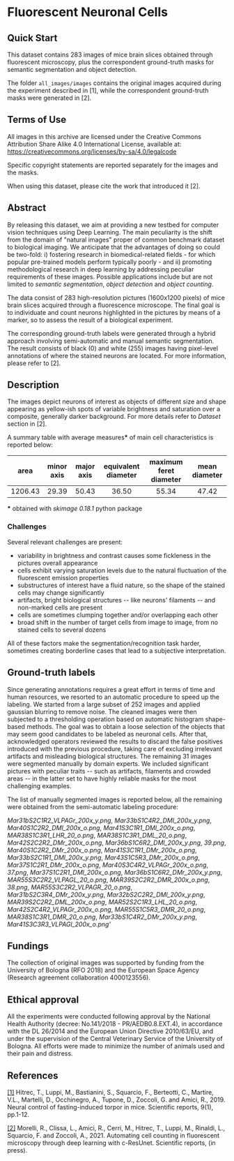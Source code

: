 # Fluorescent Neuronal Cells

## Quick Start

This dataset contains 283 images of mice brain slices obtained through fluorescent microscopy, plus the correspondent
ground-truth masks for semantic segmentation and object detection.

The folder `all_images/images` contains the original images acquired during the experiment described in [1], while the
correspondent ground-truth masks were generated in [2].

## Terms of Use

All images in this archive are licensed under the Creative Commons Attribution Share Alike 4.0 International License,
available at: https://creativecommons.org/licenses/by-sa/4.0/legalcode

Specific copyright statements are reported separately for the images and the masks.

When using this dataset, please cite the work that introduced it [2].

## Abstract

By releasing this dataset, we aim at providing a new testbed for computer vision techniques using Deep Learning. The main peculiarity is the shift from the domain of "natural images" proper of common benchmark dataset to biological imaging.
We anticipate that the advantages of doing so could be two-fold: i) fostering research in biomedical-related fields - for which popular pre-trained models perform typically poorly - and ii) promoting methodological research in deep learning by addressing peculiar requirements of these images.
Possible applications include but are not limited to *semantic segmentation*, *object detection* and *object counting*.

The data consist of 283 high-resolution pictures (1600x1200 pixels) of mice brain slices acquired through a fluorescence microscope. The final goal is to individuate and count neurons highlighted in the pictures by means of a marker, so to assess the result of a biological experiment. 

The corresponding ground-truth labels were generated through a hybrid approach involving semi-automatic and manual semantic segmentation. The result consists of black (0) and white (255) images having pixel-level annotations of where the stained neurons are located. For more information, please refer to [2].

## Description

The images depict neurons of interest as objects of different size and shape appearing as yellow-ish spots of variable
brightness and saturation over a composite, generally darker background. For more details refer to *Dataset* section in [2].

A summary table with average measures<strong>*</strong> of main cell characteristics is reported below:

|   area  | minor axis | major axis | equivalent diameter | maximum feret diameter | mean diameter |
|:-------:|:----------:|:----------:|:-------------------:|:----------------------:|:-------------:|
| 1206.43 |    29.39   |    50.43   |        36.50        |          55.34         |     47.42     |

<div class="alert alert-block alert-info">
<strong>*</strong> obtained with <i>skimage 0.18.1</i> python package
</div>  

### Challenges

Several relevant challenges are present:

- variability in brightness and contrast causes some fickleness in the pictures overall appearance
- cells exhibit varying saturation levels due to the natural fluctuation of the fluorescent emission properties
- substructures of interest have a fluid nature, so the shape of the stained cells may change significantly
- artifacts, bright biological structures -- like neurons' filaments -- and non-marked cells are present
- cells are sometimes clumping together and/or overlapping each other
- broad shift in the number of target cells from image to image, from no stained cells to several dozens

All of these factors make the segmentation/recognition task harder, sometimes creating borderline cases that lead to a
subjective interpretation.

## Ground-truth labels

Since generating annotations requires a great effort in terms of time and human resources, we resorted to an automatic
procedure to speed up the labeling. We started from a large subset of 252 images and applied gaussian blurring to remove
noise. The cleaned images were then subjected to a thresholding operation based on automatic histogram shape-based
methods. The goal was to obtain a loose selection of the objects that may seem good candidates to be labeled as neuronal
cells. After that, acknowledged operators reviewed the results to discard the false positives introduced with the
previous procedure, taking care of excluding irrelevant artifacts and misleading biological structures. The remaining 31
images were segmented manually by domain experts. We included significant pictures with peculiar traits -- such as
artifacts, filaments and crowded areas -- in the latter set to have highly reliable masks for the most challenging
examples.

The list of manually segmented images is reported below, all the remaining were obtained from the semi-automatic
labeling procedure:

*Mar31bS2C1R2_VLPAGr_200x_y.png*, *Mar33bS1C4R2_DMl_200x_y.png*, *Mar40S1C2R2_DMl_200x_o.png*, *Mar41S3C1R1_DMl_200x_o.png*,
*MAR38S1C3R1_LHR_20_o.png*, *MAR38S1C3R1_DML_20_o.png*, *Mar42S2C2R2_DMr_200x_o.png*, *Mar36bS1C6R2_DMl_200x_y.png*,
*39.png*, *Mar40S1C2R2_DMr_200x_o.png*, *Mar41S3C1R1_DMr_200x_o.png*, *Mar33bS2C1R1_DMl_200x_y.png*, *Mar43S1C5R3_DMr_200x_o.png*,
*Mar37S1C2R1_DMr_200x_o.png*, *Mar40S3C4R2_VLPAGr_200x_o.png*, *37.png*, *Mar37S1C2R1_DMl_200x_o.png*, *Mar36bS1C6R2_DMr_200x_y.png*,
*MAR55S3C2R2_VLPAGL_20_o.png*, *MAR39S2C2R2_DMR_200x_o.png*, *38.png*, *MAR55S3C2R2_VLPAGR_20_o.png*, *Mar31bS2C3R4_DMr_200x_y.png*,
*Mar32bS2C2R2_DMl_200x_y.png*, *MAR39S2C2R2_DML_200x_o.png*, *MAR52S2C1R3_LHL_20_o.png*, *Mar42S2C4R2_VLPAGr_200x_o.png*,
*MAR55S1C5R3_DMR_20_o.png*, *MAR38S1C3R1_DMR_20_o.png*, *Mar33bS1C4R2_DMr_200x_y.png*, *Mar41S3C3R3_VLPAGl_200x_o.png'*

## Fundings

The collection of original images was supported by funding from the University of Bologna (RFO 2018) and the
European Space Agency (Research agreement collaboration 4000123556).

## Ethical approval

All the experiments were conducted following approval by the National Health Authority (decree: No.141/2018 -
PR/AEDB0.8.EXT.4), in accordance with the DL 26/2014 and the European Union Directive 2010/63/EU, and under the
supervision of the Central Veterinary Service of the University of Bologna. All efforts were made to minimize the number
of animals used and their pain and distress.

## References

[[1]](https://www.nature.com/articles/s41598-019-51841-2) Hitrec, T., Luppi, M., Bastianini, S., Squarcio, F.,
Berteotti, C., Martire, V.L., Martelli, D., Occhinegro, A., Tupone, D., Zoccoli, G. and Amici, R., 2019. Neural control
of fasting-induced torpor in mice. Scientific reports, 9(1), pp.1-12.

[[2]](https://doi.org/10.1038/s41598-021-01929-5) Morelli, R., Clissa, L., Amici, R., Cerri, M., Hitrec, T.,
Luppi, M., Rinaldi, L., Squarcio, F. and Zoccoli, A., 2021. Automating cell counting in fluorescent microscopy through 
deep learning with c-ResUnet. Scientific reports, (in press).